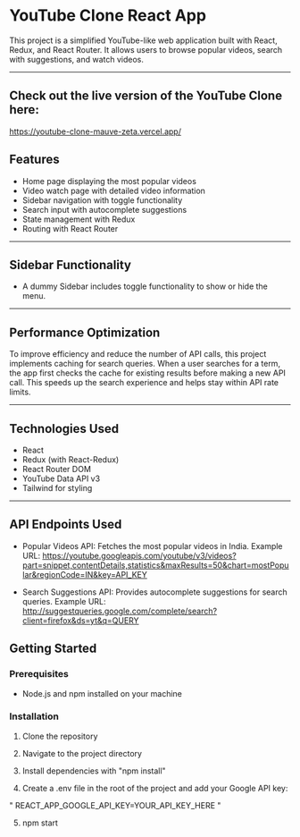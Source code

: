 # YouTube Clone React App

This project is a simplified YouTube-like web application built with React, Redux, and React Router. It allows users to browse popular videos, search with suggestions, and watch videos.

---

## Check out the live version of the YouTube Clone here:

https://youtube-clone-mauve-zeta.vercel.app/

## Features

- Home page displaying the most popular videos
- Video watch page with detailed video information
- Sidebar navigation with toggle functionality
- Search input with autocomplete suggestions
- State management with Redux
- Routing with React Router

---

## Sidebar Functionality

- A dummy Sidebar includes toggle functionality to show or hide the menu.

---

## Performance Optimization

To improve efficiency and reduce the number of API calls, this project implements caching for search queries. When a user searches for a term, the app first checks the cache for existing results before making a new API call. This speeds up the search experience and helps stay within API rate limits.

---

## Technologies Used

- React
- Redux (with React-Redux)
- React Router DOM
- YouTube Data API v3
- Tailwind for styling

---

## API Endpoints Used

- Popular Videos API:
  Fetches the most popular videos in India.
  Example URL:
  https://youtube.googleapis.com/youtube/v3/videos?part=snippet,contentDetails,statistics&maxResults=50&chart=mostPopular&regionCode=IN&key=API_KEY

- Search Suggestions API:
  Provides autocomplete suggestions for search queries.
  Example URL:
  http://suggestqueries.google.com/complete/search?client=firefox&ds=yt&q=QUERY

## Getting Started

### Prerequisites

- Node.js and npm installed on your machine

### Installation

1. Clone the repository

2. Navigate to the project directory

3. Install dependencies with "npm install"

4. Create a .env file in the root of the project and add your Google API key:

" REACT_APP_GOOGLE_API_KEY=YOUR_API_KEY_HERE "

5. npm start
